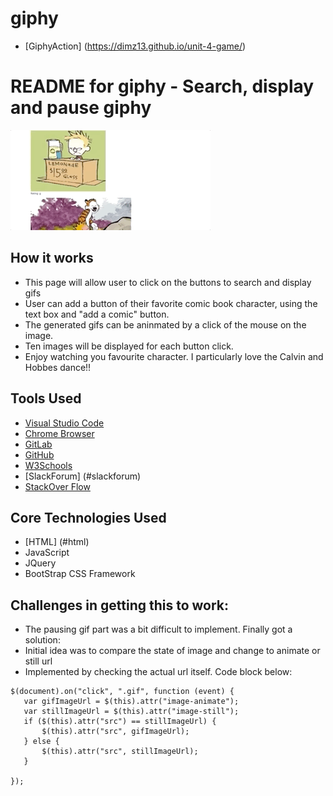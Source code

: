

# giphy
- [GiphyAction] (https://dimz13.github.io/unit-4-game/)

# README for giphy - Search, display and pause giphy
![giphyinaction](/giphy.gif)

## How it works
  - This page will allow user to click on the buttons to search and display gifs
  - User can add a button of their favorite comic book character, using the text box and "add a comic"    button.
  - The generated gifs can be aninmated by a click of the mouse on the image.
  - Ten images will be displayed for each button click.
  - Enjoy watching you favourite character. I particularly love the Calvin and Hobbes dance!!

    

## Tools Used

- [Visual Studio Code](#vscode)
- [Chrome Browser](#chrome)
- [GitLab](https://ucb.bootcampcontent.com/)
- [GitHub](https://github.com/)
- [W3Schools](https://www.w3schools.com/default.asp)
- [SlackForum] (#slackforum)
- [StackOver Flow](https://stackoverflow.com/)



## Core Technologies Used
 - [HTML] (#html)
 - JavaScript
 - JQuery
 - BootStrap CSS Framework

## Challenges in getting this to work:
 - The pausing gif part was a bit difficult to implement. Finally got a solution:
 - Initial idea was to compare the state of image and change to animate or still url
 - Implemented by checking the actual url itself. Code block below:
 ```jQuery
 $(document).on("click", ".gif", function (event) {
    var gifImageUrl = $(this).attr("image-animate");
    var stillImageUrl = $(this).attr("image-still");
    if ($(this).attr("src") == stillImageUrl) {
        $(this).attr("src", gifImageUrl);
    } else {
        $(this).attr("src", stillImageUrl);
    }

});
```


